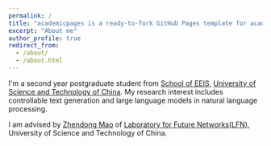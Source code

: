 ```yaml
---
permalink: /
title: "academicpages is a ready-to-fork GitHub Pages template for academic personal websites"
excerpt: "About me"
author_profile: true
redirect_from: 
  - /about/
  - /about.html
---
```


I'm a second year postgraduate student from [School of EEIS](https://eeis.ustc.edu.cn/main.htm), [University of Science and Technology of China](https://www.ustc.edu.cn/). My research interest includes controllable text generation and large language models in natural language processing. 

I am advised by [Zhendong Mao](https://faculty.ustc.edu.cn/maozhendong/zh_CN/index.htm) of
[Laboratory for Future Networks(LFN)](https://lfn.ustc.edu.cn/main.htm), University of Science and Technology of China.

